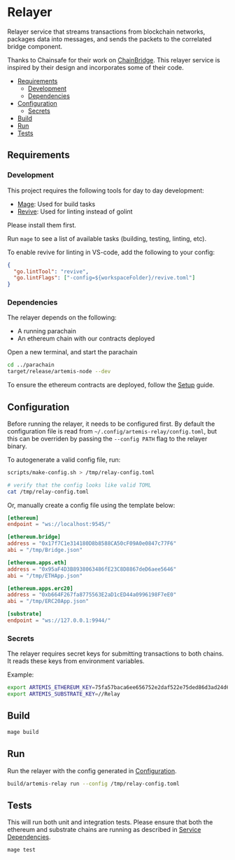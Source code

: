 # Relayer <!-- omit in toc -->

Relayer service that streams transactions from blockchain networks, packages data into messages, and sends the packets to the correlated bridge component.

Thanks to Chainsafe for their work on [ChainBridge](https://github.com/ChainSafe/ChainBridge). This relayer service
is inspired by their design and incorporates some of their code.

- [Requirements](#requirements)
  - [Development](#development)
  - [Dependencies](#dependencies)
- [Configuration](#configuration)
  - [Secrets](#secrets)
- [Build](#build)
- [Run](#run)
- [Tests](#tests)

## Requirements

### Development

This project requires the following tools for day to day development:

- [Mage](https://magefile.org/): Used for build tasks
- [Revive](https://github.com/mgechev/revive): Used for linting instead of golint

Please install them first.

Run `mage` to see a list of available tasks (building, testing, linting, etc).

To enable revive for linting in VS-code, add the following to your config:

```json
{
  "go.lintTool": "revive",
  "go.lintFlags": ["-config=${workspaceFolder}/revive.toml"]
}
```

### Dependencies

The relayer depends on the following:

- A running parachain
- An ethereum chain with our contracts deployed

Open a new terminal, and start the parachain

```bash
cd ../parachain
target/release/artemis-node --dev
```

To ensure the ethereum contracts are deployed, follow the [Setup](../ethereum/README.md#set-up) guide.

## Configuration

Before running the relayer, it needs to be configured first. By default the configuration file is read from `~/.config/artemis-relay/config.toml`, but this can be overriden by passing the `--config PATH` flag to the relayer binary.

To autogenerate a valid config file, run:

```bash
scripts/make-config.sh > /tmp/relay-config.toml

# verify that the config looks like valid TOML
cat /tmp/relay-config.toml
```

Or, manually create a config file using the template below:

```toml
[ethereum]
endpoint = "ws://localhost:9545/"

[ethereum.bridge]
address = "0x17f7C1e314180D8b8588CA50cF09A0e0847c77F6"
abi = "/tmp/Bridge.json"

[ethereum.apps.eth]
address = "0x95aF4D3B8938063486fE23C8D8867deD6aee5646"
abi = "/tmp/ETHApp.json"

[ethereum.apps.erc20]
address = "0xb664F267fa8775563E2aD1cED44a0996198F7eE0"
abi = "/tmp/ERC20App.json"

[substrate]
endpoint = "ws://127.0.0.1:9944/"
```

### Secrets

The relayer requires secret keys for submitting transactions to both chains. It reads these keys from environment variables.

Example:

```bash
export ARTEMIS_ETHEREUM_KEY=75fa57baca6ee656752e2daf522e75ded86d3ad24d660701aaa78e24b207f550
export ARTEMIS_SUBSTRATE_KEY=//Relay
```

## Build

```bash
mage build
```

## Run

Run the relayer with the config generated in [Configuration](#configuration).

```bash
build/artemis-relay run --config /tmp/relay-config.toml
```

## Tests

This will run both unit and integration tests. Please ensure that both the ethereum and substrate chains are running as described in [Service Dependencies](#service-dependencies).

```bash
mage test
```
